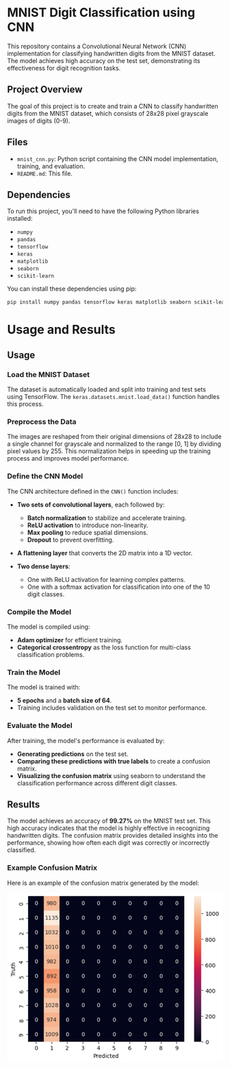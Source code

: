 # MNIST Digit Classification using CNN

This repository contains a Convolutional Neural Network (CNN) implementation for classifying handwritten digits from the MNIST dataset. The model achieves high accuracy on the test set, demonstrating its effectiveness for digit recognition tasks.

## Project Overview

The goal of this project is to create and train a CNN to classify handwritten digits from the MNIST dataset, which consists of 28x28 pixel grayscale images of digits (0-9).

## Files

- `mnist_cnn.py`: Python script containing the CNN model implementation, training, and evaluation.
- `README.md`: This file.

## Dependencies

To run this project, you'll need to have the following Python libraries installed:

- `numpy`
- `pandas`
- `tensorflow`
- `keras`
- `matplotlib`
- `seaborn`
- `scikit-learn`

You can install these dependencies using pip:

```bash
pip install numpy pandas tensorflow keras matplotlib seaborn scikit-learn
```

# Usage and Results

## Usage

### Load the MNIST Dataset

The dataset is automatically loaded and split into training and test sets using TensorFlow. The `keras.datasets.mnist.load_data()` function handles this process.

### Preprocess the Data

The images are reshaped from their original dimensions of 28x28 to include a single channel for grayscale and normalized to the range [0, 1] by dividing pixel values by 255. This normalization helps in speeding up the training process and improves model performance.

### Define the CNN Model

The CNN architecture defined in the `CNN()` function includes:

- **Two sets of convolutional layers**, each followed by:
  - **Batch normalization** to stabilize and accelerate training.
  - **ReLU activation** to introduce non-linearity.
  - **Max pooling** to reduce spatial dimensions.
  - **Dropout** to prevent overfitting.

- **A flattening layer** that converts the 2D matrix into a 1D vector.
- **Two dense layers**:
  - One with ReLU activation for learning complex patterns.
  - One with a softmax activation for classification into one of the 10 digit classes.

### Compile the Model

The model is compiled using:
- **Adam optimizer** for efficient training.
- **Categorical crossentropy** as the loss function for multi-class classification problems.

### Train the Model

The model is trained with:
- **5 epochs** and a **batch size of 64**.
- Training includes validation on the test set to monitor performance.

### Evaluate the Model

After training, the model's performance is evaluated by:
- **Generating predictions** on the test set.
- **Comparing these predictions with true labels** to create a confusion matrix.
- **Visualizing the confusion matrix** using seaborn to understand the classification performance across different digit classes.

## Results

The model achieves an accuracy of **99.27%** on the MNIST test set. This high accuracy indicates that the model is highly effective in recognizing handwritten digits. The confusion matrix provides detailed insights into the performance, showing how often each digit was correctly or incorrectly classified.

### Example Confusion Matrix

Here is an example of the confusion matrix generated by the model:

![Confusion Matrix](digit_classification/images/cm.png)
